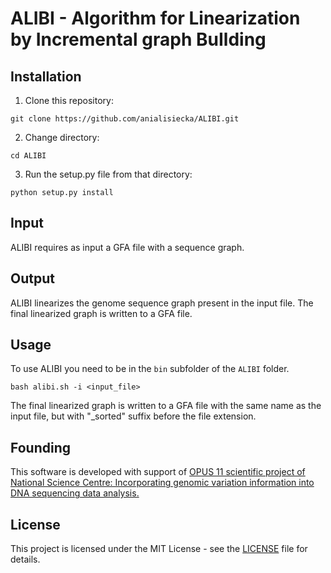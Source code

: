 # ALIBI - Algorithm for Linearization by Incremental graph BuIlding

## Installation
1. Clone this repository:
```
git clone https://github.com/anialisiecka/ALIBI.git
```
2. Change directory:
```
cd ALIBI
```
3. Run the setup.py file from that directory:
```
python setup.py install
```

## Input
ALIBI requires as input a GFA file with a sequence graph.

## Output
ALIBI linearizes the genome sequence graph present in the input file. The final linearized graph is written to a GFA file.

## Usage
To use ALIBI you need to be in the ```bin``` subfolder of  the ```ALIBI``` folder.
```
bash alibi.sh -i <input_file>
```
The final linearized graph is written to a GFA file with the same name as the input file, but with "\_sorted" suffix before the file extension.

## Founding
This software is developed with support of [OPUS 11 scientific project of National Science Centre: Incorporating genomic variation information into DNA sequencing data analysis.](https://www.mimuw.edu.pl/~dojer/rmg/)

## License
This project is licensed under the MIT License - see the [LICENSE](./LICENSE) file for details.
